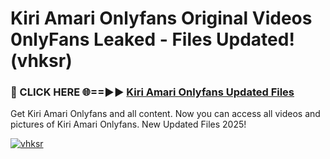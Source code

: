 # Kiri Amari Onlyfans Original Videos 0nlyFans Leaked - Files Updated! (vhksr)

<h3>🔴 CLICK HERE 🌐==►► <a href="https://tinyurl.com/x26r9saj" rel="nofollow">Kiri Amari Onlyfans Updated Files</a></h3>

Get Kiri Amari Onlyfans and all content. Now you can access all videos and pictures of Kiri Amari Onlyfans. New Updated Files 2025!

[![vhksr](https://i.imgur.com/LkgZPqh.gif)](https://tinyurl.com/x26r9saj)
